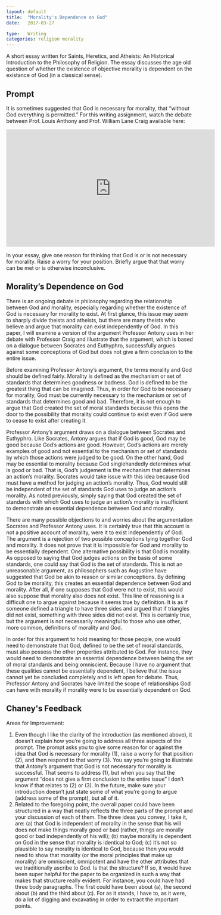 ```yaml
---
layout: default
title:  "Morality's Dependence on God"
date:   2017-03-27

type:   Writing 
categories: religion morality
---
```

A short essay written for Saints, Heretics, and Atheists: An Historical Introduction to the Philosophy of Religion. The essay discusses the age old question of whether the existence of objective morality is dependent on the existance of God (in a classical sense).

## Prompt 

It is sometimes suggested that God is necessary for morality, that “without God everything is permitted.” For this writing assignment, watch the debate between Prof. Louis Anthony and Prof. William Lane Craig available here:

<center>
<iframe width="560" height="315" src="https://www.youtube.com/embed/6wKkbquUDSM" frameborder="0" allowfullscreen></iframe>
</center>

In your essay, give one reason for thinking that God is or is not necessary for morality. Raise a worry for your position. Briefly argue that that worry can be met or is otherwise inconclusive.

## Morality’s Dependence on God

There is an ongoing debate in philosophy regarding the relationship between God and morality, especially regarding whether the existence of God is necessary for morality to exist. At first glance, this issue may seem to sharply divide theists and atheists, but there are many theists who believe and argue that morality can exist independently of God. In this paper, I will examine a version of the argument Professor Antony uses in her debate with Professor Craig and illustrate that the argument, which is based on a dialogue between Socrates and Euthyphro, <span data-balloon="Chaney: One suggestion. I don’t know exactly what you mean by saying that Antony’s argument undermines some conceptions of God. It sounds like you’re saying her argument undermines God’s existence, on some conceptions of God. Is that what you mean to say? Or do you mean to say that it undermines the supposition that God is necessary for morality, on some conceptions of God? I suspect it’s the latter, since that last interpretation is more directly relevant to the discussion of morality. It would have been helpful to make this totally clear—that is, to make it clear you’re talking about whether God can ground morality rather than whether God exists. Another suggestion. It’s not clear from this intro that you’re going to address all aspects of the prompt. The prompt asks you to give a reason for thinking God is or is not necessary for morality, raise a worry, and then respond to that worry. It would be helpful to clearly state how those three different tasks are going to be carried out in the paper. For as it stands, the paragraph simply states that you’re going to defend Antony’s position on the matter." data-balloon-length="xlarge">successfully argues against some conceptions of God but does not give a firm conclusion to the entire issue</span>. 

Before examining Professor Antony’s argument, the terms morality and God should be defined fairly. Morality is defined as the mechanism or set of standards that determines goodness or badness. God is defined to be the greatest thing that can be imagined. Thus, in order for God to be necessary for morality, God must be currently necessary to the mechanism or set of standards that determines good and bad. <span data-balloon="Chaney: A few observations. (1) I don’t quite see what role the definition of God—as the greatest imaginable thing—is playing in your conclusion about what is required for God to be necessary for morality. Your point seems to be that, for God to be necessary for morality (i.e., necessary for moral principles to be objective, in the sense of objective that both Craig and Antony accept), it must be the case that God’s continued existence is necessary for the continued existence of morality. In other words, even if God created, or established, moral principles (somehow), if those moral principles were to continue to obtain after the hypothetical death of God then God would not actually be *necessary* for those moral principles to obtain. Is that the idea? It’s an interesting thought (!), but I’m not sure you actually need a definition of God in order to make this point. (2) Even if God were somehow mortal, and died after establishing the correct moral principles, there’s still a sense in which he could be necessary for morality. In particular, if there could be no objective moral principles unless God (at some time or other) established them, it looks like God is still necessary. Imagine this parallel. Suppose the president of the United States signs some law passed by Congress. Then it becomes enacted, becomes the law of the land. But then later on this president’s term is up. Once he leaves office, the law sticks around. But it’s still the case, even after he’s left office, that the law would not be in effect if it weren’t for him. Do you see the parallel to the God case?" data-balloon-length="xlarge">Therefore, it is not enough to argue that God created the set of moral standards because this opens the door to the possibility that morality could continue to exist even if God were to cease to exist after creating it</span>. 

Professor Antony’s argument draws on a dialogue between Socrates and Euthyphro. <span data-balloon="Chaney: I think that’s right. I don’t know precisely what point you’re making, but Antony’s idea is: God is good because he approves of, desires, likes, etc. the independently good things. That’s how I interpret the first sentence I’ve highlighted. Is that the right interpretation?" data-balloon-length="xlarge">Like Socrates, Antony argues that if God is good, God may be good because God’s actions are good</span>. However, God’s actions are merely examples of good and not essential to the mechanism or set of standards by which those actions were judged to be good. On the other hand, God may be essential to morality because God singlehandedly determines what is good or bad. That is, God’s judgement is the mechanism that determines an action’s morality. Socrates would take issue with this idea because God must have <span data-balloon="Chaney: Make sure to stress the method must be independent, that is, God must have a method of determining an action’s rightness that is independent of his own will." data-balloon-length="large">a method</span> for judging an action’s morality. Thus, God would still be independent of the set of standards God uses to judge an action’s morality. As noted previously, simply saying that God created the set of standards with which God uses to judge an action’s morality is insufficient to <span data-balloon="Chaney: I think you’ve almost got the idea here. The thought is something like this: either (1) certain actions are right/certain things are good, etc. because God approves of them or likes them or endorses them, etc. or (2) God approves of or likes or endorses certain actions/certain things because they are right/good. In other words, either the goodness/rightness comes first (i.e., is independent) and explains God’s approval, or the goodness/rightness comes second (i.e., is dependent) and is explained by God’s approval. You seem to get at both horns, the dilemma, in the first couple sentences. I take it the first horn is discussed in sentences two and three, and the second horn is discussed beginning with the sentence 'On the other hand.' I got a bit thrown off at the end of the paragraph. It seems like you’re trying to draw on the previous paragraph’s conclusion, but I’m not totally sure to what end. Are you offering a solution to the Euthyphro dilemma here?" data-balloon-length="xlarge">demonstrate an essential dependence between God and morality</span>.  

There are many possible objections to and worries about the argumentation Socrates and Professor Antony uses. It is certainly true that this account is not a <span data-balloon="Chaney: What exactly do you mean by this, Thomas?">positive account</span> of morality, were it to exist independently of God. The argument is a rejection of two possible conceptions tying together God and morality. It does not prove that it is impossible for God and morality to be essentially dependent. One alternative possibility is that God is morality. As opposed to saying that God judges actions on the basis of some standards, one could say that God is the set of standards. This is not an unreasonable argument, as philosophers such as Augustine have suggested that God be akin to reason or similar conceptions. By defining God to be morality, this creates an essential dependence between God and morality. After all, if one supposes that God were not to exist, this would also suppose that morality also does not exist. This line of reasoning is a difficult one to argue against because it seems true by definition. It is as if someone defined a triangle to have three sides and argued that if triangles did not exist, something with three sides did not exist. This is certainly true, but the argument is not necessarily meaningful to those who use other, more common, definitions of morality and <span data-balloon="Chaney: You might think that if the set of moral standards is just a set of moral principles, and if this is just a set of propositions with moral content (e.g., one should be kind, one should not lie, etc.), then it cannot be omniscient. For it’s hard to see how a set of propositions could be omniscient." data-balloon-length="xlarge">God</span>. 

In order for this argument to hold meaning for those people, one would need to demonstrate that God, defined to be the set of moral standards, must also possess the other properties attributed to God. For instance, they would need to demonstrate an essential dependence between being the set of moral standards and being omniscient. Because I have no argument that these qualities cannot be essentially dependent, I believe that the issue cannot yet be concluded completely and is left open for debate. Thus, Professor Antony and Socrates have limited the scope of relationships God can have with morality if morality were to be essentially dependent on God. 

## Chaney's Feedback

Areas for Improvement:
1. Even though I like the clarity of the introduction (as mentioned above), it doesn’t explain how you’re going to address all three aspects of the prompt. The prompt asks you to give some reason for or against the idea that God is necessary for morality (1), raise a worry for that position (2), and then respond to that worry (3). You say you’re going to illustrate that Antony’s argument that God is not necessary for morality is successful. That seems to address (1), but when you say that the argument “does not give a firm conclusion to the entire issue” I don’t know if that relates to (2) or (3). In the future, make sure your introduction doesn’t just state some of what you’re going to argue (address some of the prompt), but all of it.
2. Related to the foregoing point, the overall paper could have been structured in a way that neatly reflects the three parts of the prompt and your discussion of each of them. The three ideas you convey, I take it, are: (a) that God is independent of morality in the sense that his will does not make things morally good or bad (rather, things are morally good or bad independently of his will); (b) maybe morality is dependent on God in the sense that morality is identical to God; (c) it’s not so plausible to say morality is identical to God, because then you would need to show that morality (or the moral principles that make up morality) are omniscient, omnipotent and have the other attributes that we traditionally ascribe to God. Is that the structure? If so, it would have been super helpful for the paper to be organized in such a way that makes that structure really evident. For instance, you could have had three body paragraphs. The first could have been about (a), the second about (b) and the third about (c). For as it stands, I have to, as it were, do a lot of digging and excavating in order to extract the important points.


